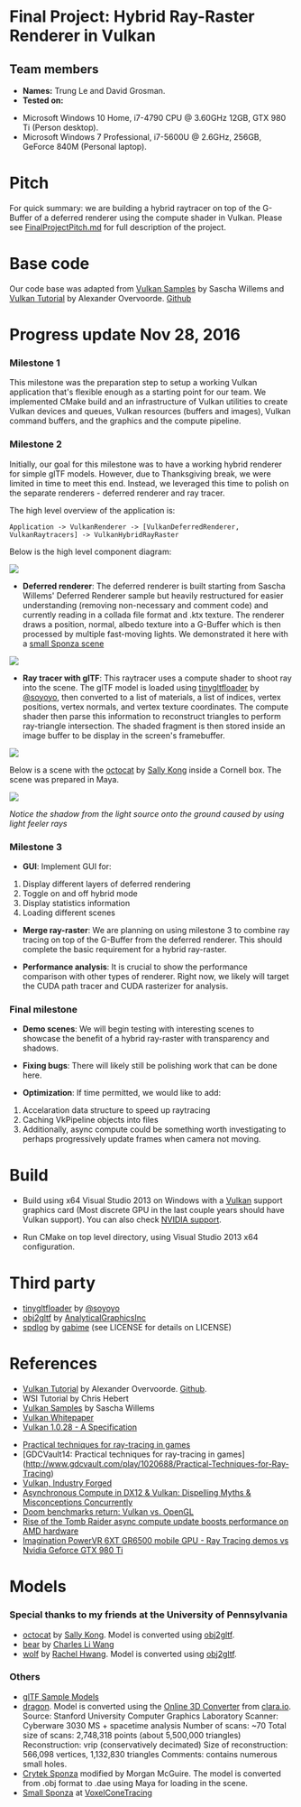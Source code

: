 
Final Project: Hybrid Ray-Raster Renderer in Vulkan
===============

## Team members
- **Names:** Trung Le and David Grosman.
- **Tested on:** 
 * Microsoft Windows 10 Home, i7-4790 CPU @ 3.60GHz 12GB, GTX 980 Ti (Person desktop).
 * Microsoft Windows  7 Professional, i7-5600U @ 2.6GHz, 256GB, GeForce 840M (Personal laptop).

# Pitch

For quick summary: we are building a hybrid raytracer on top of the G-Buffer of a deferred renderer using the compute shader in Vulkan.
Please see [FinalProjectPitch.md](/docs/FinalProjectPitch.md) for full description of the project.

# Base code

Our code base was adapted from [Vulkan Samples](https://github.com/SaschaWillems/Vulkan) by Sascha Willems and [Vulkan Tutorial](https://vulkan-tutorial.com/) by Alexander Overvoorde. [Github](https://github.com/Overv/VulkanTutorial)


# Progress update Nov 28, 2016

### Milestone 1

This milestone was the preparation step to setup a working Vulkan application that's flexible enough as a starting point for our team. We implemented CMake build and an infrastructure of Vulkan utilities to create Vulkan devices and queues, Vulkan resources (buffers and images), Vulkan command buffers, and the graphics and the compute pipeline.


### Milestone 2

Initially, our goal for this milestone was to have a working hybrid renderer for simple glTF models. However, due to Thanksgiving break, we were limited in time to meet this end. Instead, we leveraged this time to polish on the separate renderers - deferred renderer and ray tracer.

The high level overview of the application is:

```
Application -> VulkanRenderer -> [VulkanDeferredRenderer, VulkanRaytracers] -> VulkanHybridRayRaster
```

Below is the high level component diagram:

![](/docs/images/FinalProject-HybridRayRaster_ComponentDiagram.png)

- **Deferred renderer**: The deferred renderer is built starting from Sascha Willems' Deferred Renderer sample but heavily restructured for easier understanding (removing non-necessary and comment code) and currently reading in a collada file format and .ktx texture. The renderer draws a position, normal, albedo texture into a G-Buffer which is then processed by multiple fast-moving lights. We demonstrated it here with a [small Sponza scene](https://github.com/domme/VoxelConeTracing/tree/master/bin/assets/meshes)

![](/docs/images/raytraced_sponza.gif)

- **Ray tracer with glTF**: This raytracer uses a compute shader to shoot ray into the scene. The glTF model is loaded using [tinygltfloader](https://github.com/syoyo/tinygltfloader) by [@soyoyo](https://github.com/syoyo), then converted to a list of materials, a list of indices, vertex positions, vertex normals, and vertex texture coordinates. The compute shader then parse this information to reconstruct triangles to perform ray-triangle intersection. The shaded fragment is then stored inside an image buffer to be display in the screen's framebuffer. 

![](/docs/images/raytraced_cornell.gif)

Below is a scene with the [octocat]() by [Sally Kong](https://sketchfab.com/models/cad2ffa5d8a24423ab246ee0916a7f3e) inside a Cornell box. The scene was prepared in Maya. 

![](/docs/images/raytraced_octocat.png)

_Notice the shadow from the light source onto the ground caused by using light feeler rays_


### Milestone 3

- **GUI**: Implement GUI for:
 1. Display different layers of deferred rendering
 2. Toggle on and off hybrid mode
 3. Display statistics information
 4. Loading different scenes

- **Merge ray-raster**: We are planning on using milestone 3 to combine ray tracing on top of the G-Buffer from the deferred renderer. This should complete the basic requirement for a hybrid ray-raster.

- **Performance analysis**: It is crucial to show the performance comparison with other types of renderer. Right now, we likely will target the CUDA path tracer and CUDA rasterizer for analysis.

### Final milestone

- **Demo scenes**: We will begin testing with interesting scenes to showcase the benefit of a hybrid ray-raster with transparency and shadows.

- **Fixing bugs**: There will likely still be polishing work that can be done here.

- **Optimization**: If time permitted, we would like to add:
 1. Accelaration data structure to speed up raytracing
 2. Caching VkPipeline objects into files
 3. Additionally, async compute could be something worth investigating to perhaps progressively update frames when camera not moving. 

 
# Build

- Build using x64 Visual Studio 2013 on Windows with a [Vulkan](https://www.khronos.org/vulkan/) support graphics card (Most discrete GPU in the last couple years should have Vulkan support). You can also check [NVIDIA support](https://developer.nvidia.com/vulkan-driver).

- Run CMake on top level directory, using Visual Studio 2013 x64 configuration.

# Third party

 - [tinygltfloader](https://github.com/syoyo/tinygltfloader) by [@soyoyo](https://github.com/syoyo)
 - [obj2gltf](https://github.com/AnalyticalGraphicsInc/OBJ2GLTF) by [AnalyticalGraphicsInc](https://github.com/AnalyticalGraphicsInc)
 - [spdlog](https://github.com/gabime/spdlog) by [gabime](https://github.com/gabime/) (see LICENSE for details on LICENSE)

# References

  - [Vulkan Tutorial](https://vulkan-tutorial.com/) by Alexander Overvoorde. [Github](https://github.com/Overv/VulkanTutorial). 
  - WSI Tutorial by Chris Hebert
  - [Vulkan Samples](https://github.com/SaschaWillems/Vulkan) by Sascha Willems
  - [Vulkan Whitepaper](https://www.kdab.com/wp-content/uploads/stories/KDAB-whitepaper-Vulkan-2016-01-v4.pdf)
  - [Vulkan 1.0.28 - A Specification](https://www.khronos.org/registry/vulkan/specs/1.0-wsi_extensions/pdf/vkspec.pdf)
  * [Practical techniques for ray-tracing in games](http://www.gamasutra.com/blogs/AlexandruVoica/20140318/213148/Practical_techniques_for_ray_tracing_in_games.php)
  * [GDCVault14: Practical techniques for ray-tracing in games] (http://www.gdcvault.com/play/1020688/Practical-Techniques-for-Ray-Tracing)
  * [Vulkan, Industry Forged](https://www.khronos.org/vulkan/)
  * [Asynchronous Compute in DX12 & Vulkan: Dispelling Myths & Misconceptions Concurrently](https://youtu.be/XOGIDMJThto)
  * [Doom benchmarks return: Vulkan vs. OpenGL](http://www.pcgamer.com/doom-benchmarks-return-vulkan-vs-opengl/2/)
  * [Rise of the Tomb Raider async compute update boosts performance on AMD hardware](https://www.extremetech.com/gaming/231481-rise-of-the-tomb-raider-async-compute-update-improves-performance-on-amd-hardware-flat-on-maxwell)
  * [Imagination PowerVR 6XT GR6500 mobile GPU - Ray Tracing demos vs Nvidia Geforce GTX 980 Ti](https://youtu.be/ND96G9UZxxA)

# Models

### Special thanks to my friends at the University of Pennsylvania
* [octocat]() by [Sally Kong](https://sketchfab.com/models/cad2ffa5d8a24423ab246ee0916a7f3e). Model is converted using [obj2gltf](https://github.com/AnalyticalGraphicsInc/OBJ2GLTF).
* [bear]() by [Charles Li Wang](http://charlesliwang.com/index.html)
* [wolf]() by [Rachel Hwang](https://www.linkedin.com/in/rachel-hwang-84a3b989). Model is converted using [obj2gltf](https://github.com/AnalyticalGraphicsInc/OBJ2GLTF).


### Others

* [glTF Sample Models](https://github.com/KhronosGroup/glTF/blob/master/sampleModels/README.md)
* [dragon](). Model is converted using the [Online 3D Converter](http://www.greentoken.de/onlineconv/?step=3&outfmt=collada) from [clara.io](https://clara.io/view/4fe511a4-8c52-49cf-b348-4664c547d9d). Source: Stanford University Computer Graphics Laboratory
Scanner: Cyberware 3030 MS + spacetime analysis
Number of scans: ~70
Total size of scans: 2,748,318 points (about 5,500,000 triangles)
Reconstruction: vrip (conservatively decimated)
Size of reconstruction: 566,098 vertices, 1,132,830 triangles
Comments: contains numerous small holes.
* [Crytek Sponza](http://graphics.cs.williams.edu/data/meshes.xml#2) modified by Morgan McGuire. The model is converted from .obj format to .dae using Maya for loading in the scene.
* [Small Sponza](https://github.com/domme/VoxelConeTracing/tree/master/bin/assets/meshes) at [VoxelConeTracing](https://github.com/domme/VoxelConeTracing)

